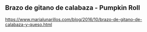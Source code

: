 ## Brazo de gitano de calabaza - Pumpkin Roll

https://www.marialunarillos.com/blog/2016/10/brazo-de-gitano-de-calabaza-y-queso.html
